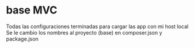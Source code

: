 # base MVC
Todas las configuraciones terminadas para cargar las app con mi host local 
Se le cambio los nombres al proyecto (base) en composer.json y package.json
